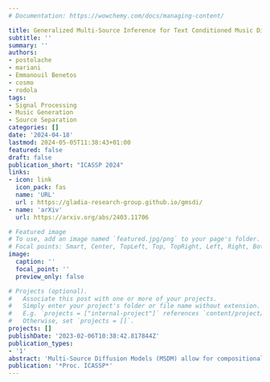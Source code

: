 ```yaml
---
# Documentation: https://wowchemy.com/docs/managing-content/

title: Generalized Multi-Source Inference for Text Conditioned Music Diffusion Models
subtitle: ''
summary: ''
authors:
- postolache
- mariani
- Emmanouil Benetos
- cosmo
- rodola
tags:
- Signal Processing
- Music Generation
- Source Separation
categories: []
date: '2024-04-18'
lastmod: 2024-05-05T11:38:43+01:00
featured: false
draft: false
publication_short: "ICASSP 2024"
links:
- icon: link
  icon_pack: fas
  name: 'URL'
  url : https://gladia-research-group.github.io/gmsdi/
- name: 'arXiv'
  url: https://arxiv.org/abs/2403.11706

# Featured image
# To use, add an image named `featured.jpg/png` to your page's folder.
# Focal points: Smart, Center, TopLeft, Top, TopRight, Left, Right, BottomLeft, Bottom, BottomRight.
image:
  caption: ''
  focal_point: ''
  preview_only: false

# Projects (optional).
#   Associate this post with one or more of your projects.
#   Simply enter your project's folder or file name without extension.
#   E.g. `projects = ["internal-project"]` references `content/project/deep-learning/index.md`.
#   Otherwise, set `projects = []`.
projects: []
publishDate: '2023-02-06T10:38:42.817844Z'
publication_types:
- '1'
abstract: 'Multi-Source Diffusion Models (MSDM) allow for compositional musical generation tasks: generating a set of coherent sources, creating accompaniments, and performing source separation. Despite their versatility, they require estimating the joint distribution over the sources, necessitating pre-separated musical data, which is rarely available, and fixing the number and type of sources at training time. This paper generalizes MSDM to arbitrary time-domain diffusion models conditioned on text embeddings. These models do not require separated data as they are trained on mixtures, can parameterize an arbitrary number of sources, and allow for rich semantic control. We propose an inference procedure enabling the coherent generation of sources and accompaniments. Additionally, we adapt the Dirac separator of MSDM to perform source separation. We experiment with diffusion models trained on Slakh2100 and MTG-Jamendo, showcasing competitive generation and separation results in a relaxed data setting.'
publication: '*Proc. ICASSP*'
---
```


